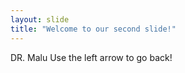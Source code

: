 ```yaml
---
layout: slide
title: "Welcome to our second slide!"
---
```

DR. Malu
Use the left arrow to go back!
